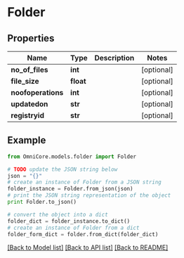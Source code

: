 # Folder


## Properties
Name | Type | Description | Notes
------------ | ------------- | ------------- | -------------
**no_of_files** | **int** |  | [optional] 
**file_size** | **float** |  | [optional] 
**noofoperations** | **int** |  | [optional] 
**updatedon** | **str** |  | [optional] 
**registryid** | **str** |  | [optional] 

## Example

```python
from OmniCore.models.folder import Folder

# TODO update the JSON string below
json = "{}"
# create an instance of Folder from a JSON string
folder_instance = Folder.from_json(json)
# print the JSON string representation of the object
print Folder.to_json()

# convert the object into a dict
folder_dict = folder_instance.to_dict()
# create an instance of Folder from a dict
folder_form_dict = folder.from_dict(folder_dict)
```
[[Back to Model list]](../README.md#documentation-for-models) [[Back to API list]](../README.md#documentation-for-api-endpoints) [[Back to README]](../README.md)


